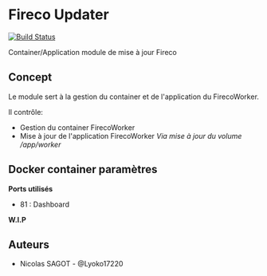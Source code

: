 # Fireco Updater

[![Build Status](https://travis-ci.org/lyoko17220/FirecoUpdater.svg?branch=master)](https://travis-ci.org/lyoko17220/FirecoUpdater)

Container/Application module de mise à jour Fireco

## Concept

Le module sert à la gestion du container et de l'application du FirecoWorker.

Il contrôle:

- Gestion du container FirecoWorker
- Mise à jour de l'application FirecoWorker *Via mise à jour du volume /app/worker*

## Docker container paramètres

**Ports utilisés**
- 81 : Dashboard

**W.I.P**


## Auteurs

- Nicolas SAGOT - @Lyoko17220